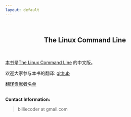 ```yaml
---
layout: default
---
```

<br />
<h2 style="text-align:center">The Linux Command Line</h2>
<br />

[本书](book)是[The Linux Command Line](http://linuxcommand.org/) 的中文版。

欢迎大家参与本书的翻译: [github](https://github.com/billie66/TLCL)


<p>
<a href="contributors.html">翻译贡献者名单 </a>
</p>

<p><br /><b>Contact Information:</b></p>

<blockquote>
<p>
billiecoder at gmail.com
</p>
</blockquote>


